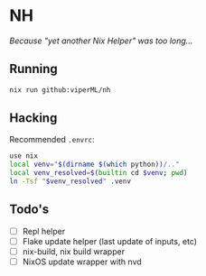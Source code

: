 # NH

_Because "yet another Nix Helper" was too long..._

## Running

```bash
nix run github:viperML/nh
```

## Hacking

Recommended `.envrc`:

```bash
use nix
local venv="$(dirname $(which python))/.."
local venv_resolved=$(builtin cd $venv; pwd)
ln -Tsf "$venv_resolved" .venv
```

## Todo's

- [ ] Repl helper
- [ ] Flake update helper (last update of inputs, etc)
- [ ] nix-build, nix build wrapper
- [ ] NixOS update wrapper with nvd
